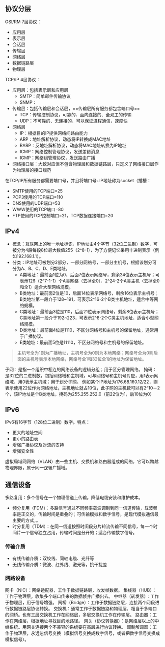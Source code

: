 ## 协议分层

OSI/RM 7层协议：
- 应用层
- 表示层
- 会话层
- 传输层
- 网络层
- 数据链路层
- 物理层

TCP/IP 4层协议：
- 应用层：包括表示层和应用层
	- SMTP：简单邮件传输协议
	- SNMP：
- 传输层：包括传输层和会话层，==传输层所有服务都包含端口号==
	- TCP：传输控制协议，可靠的、面向连接的、全双工的传输
	- UDP：不可靠的、无连接的，可以保证进程通信，速度快
- 网络层
	- IP：根据目的IP提供网络间路由能力
	- ARP：地址解析协议，动态将IP转换成MAC地址
	- RARP：反地址解析协议，动态将MAC地址转换为IP地址
	- ICMP：网络控制管理协议，发送差错消息
	- IGMP：网络组管理协议，发送路由广播
- 网络接口层：大致对应但不包含物理层和数据链路层，只定义了网络接口层作为物理层的接口规范

在TCP/IP所有服务都需要端口号，并且将端口号+IP地址称为socket（插槽：
- SMTP使用的TCP端口=25
- POP3使用的TCP端口=110
- DNS使用的UDP端口=53
- WWW使用的TCP端口=80
- FTP使用的TCP控制端口=21，TCP数据连接端口=20

## IPv4

- 概念：互联网上的唯一地址标识，IP地址由4个字节（32位二进制）数字，可被分为4段每段8位最大数值255（2^8-1），为了方便记忆采用十进制表示（例如192.168.1.1）。
- 分类：IP地址可被划分2部分，一部分网络号，一部分主机号，根据该划分可分为A、B、C、D、E类地址。
	- A类地址：最前面1位为0，后面7位表示网络号，剩余24位表示主机号；可表示126（2^7-1-1）个A类网络（去掉全0），2^24-2个A类主机（去掉全0和全1）适合大型网络规模。
	- B类地址：最前面2位是10，后面14位表示网络号，剩余16位表示主机号；B类地址第一段介于128~191，可表示2^16-2个B类主机地址，适合中等网络规模。
	- C类地址：最前面3位是110，后面21位表示网络号，剩余8位表示主机号；C类地址第一段介于192~223，可表示2^8-2个C类主机地址，适合小型网络规模。
	- D类地址：最前面4位是1110，不区分网络号和主机号的保留地址，通常用于广播协议。
	- E类地址：最前面5位是11110，不区分网络号和主机号的保留地址。

> 主机号全为1则为广播地址，主机号全为0则为本地网络；网络号全为0则后面的主机号表示本地网络，网络号全1和32位全1的地址为保留地址。

子网：是指一个组织中相连的网络设备的逻辑分组；用于区分管理网络。
掩码：是32位的二进制数，包括网络域和主机域，可与网络号和主机号对应，用1表示网络域，用0表示主机域；用于划分子网。
例如某个IP地址为176.68.160.12/22，则表示使用22位作为网络地址，主机地址就占10位，此子网的主机数可以有2^10－2个，该IP地址是个B类地址，掩码为255.255.252.0（前22位为1，后10位为0）

## IPv6

IPv6有16字节（128位二进制）数字。特点：
- 更大的地址空间
- 更小的路由表
- 增强广播协议及对流的支持
- 增强安全性

虚拟局域网网络（VLAN）由一些主机、交换机和路由器组成的网络，它可以跨越物理界限，属于同一逻辑广播域。

## 通信设备

多路复用：多个信号在一个物理信道上传输，降低电缆安装和维护成本。
- 频分复用（FDM）：多路信号通过不同频率载波调制到同一信道传输，载波频率是正交的，传输时间是重叠的；可传输模拟和数字信号，是现代模拟通信最主要的方式，。
- 时分复用（TDM）：在同一信道按照时间段分片轮流传输不同信号，每一个时间片一个信号独立占用，传输时间是分开的；适合传输数字信号。

### 传输介质

- 有线传输介质：双绞线、同轴电缆、光纤等
- 无线传输介质：微波、红外线、激光等，抗干扰差

### 网路设备

网卡（NIC）：网络适配器，工作于数据链路层，收发帧数据。
集线器（HUB）：工作于物理层，收集多个端口传来的数据帧并广播出去。
中继器（转发器）：工作于物理层，用于信号增强。
网桥（Bridge）：工作于数据链路层，连接两个网段进行数据链路层协议转换。
交换机：通常工作于数据链路和物理层，相当于多端口的网桥。也有三层交换机工作在网络层，多层交换机工作在传输层。
路由器：工作在网络层，根据地址寻找目的地路径。
网关（协议转换器）：是网络层以上的中继系统。用网关连接两个不兼容的系统要在高层进行协议转换。
调制解调器：工作于物理层，永远忽信号变换（模拟信号变换成数字信号，或者把数字信号变换成模拟信号）。
